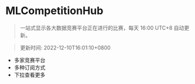 # MLCompetitionHub

> 一站式显示各大数据竞赛平台正在进行的比赛，每天 16:00 UTC+8 自动更新。
  
> 更新时间: 2022-12-10T16:01:10+0800 

* 多家竞赛平台
* 多种订阅方式
* 下拉查看更多